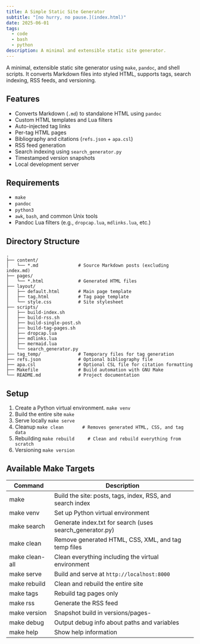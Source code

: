 ```yaml
---
title: A Simple Static Site Generator
subtitle: "[no hurry, no pause.](index.html)"
date: 2025-06-01
tags:
  - code
  - bash
  - python
description: A minimal and extensible static site generator.
---
```


A minimal, extensible static site generator using `make`, `pandoc`, and shell scripts. It converts Markdown files into styled HTML, supports tags, search indexing, RSS feeds, and versioning.

## Features

- Converts Markdown (`.md`) to standalone HTML using `pandoc`
- Custom HTML templates and Lua filters
- Auto-injected tag links
- Per-tag HTML pages
- Bibliography and citations (`refs.json` + `apa.csl`)
- RSS feed generation
- Search indexing using `search_generator.py`
- Timestamped version snapshots
- Local development server

## Requirements

- `make`
- `pandoc`
- `python3`
- `awk`, `bash`, and common Unix tools
- Pandoc Lua filters (e.g., `dropcap.lua`, `mdlinks.lua`, etc.)

## Directory Structure

```
.
├── content/               
│   └── *.md               # Source Markdown posts (excluding index.md)
├── pages/                 
│   └── *.html             # Generated HTML files
├── layout/
│   ├── default.html       # Main page template
│   ├── tag.html           # Tag page template
│   └── style.css          # Site stylesheet
├── scripts/
│   ├── build-index.sh
│   ├── build-rss.sh
│   ├── build-single-post.sh
│   ├── build-tag-pages.sh
│   ├── dropcap.lua
│   ├── mdlinks.lua
│   ├── mermaid.lua
│   └── search_generator.py
├── tag_temp/              # Temporary files for tag generation
├── refs.json              # Optional bibliography file
├── apa.csl                # Optional CSL file for citation formatting
├── Makefile               # Build automation with GNU Make
└── README.md              # Project documentation
```

## Setup

1. Create a Python virtual environment. `make venv`
2. Build the entire site `make`
3. Serve locally `make serve`
4. Cleanup `make clean       # Removes generated HTML, CSS, and tag data`
5. Rebuilding `make rebuild     # Clean and rebuild everything from scratch`
6. Versioning `make version`

## Available Make Targets

|**Command**|**Description**|
|---|---|
|make|Build the site: posts, tags, index, RSS, and search index|
|make venv|Set up Python virtual environment|
|make search|Generate index.txt for search (uses search_generator.py)|
|make clean|Remove generated HTML, CSS, XML, and tag temp files|
|make clean-all|Clean everything including the virtual environment|
|make serve|Build and serve at `http://localhost:8000`|
|make rebuild|Clean and rebuild the entire site|
|make tags|Rebuild tag pages only|
|make rss|Generate the RSS feed|
|make version|Snapshot build in versions/pages-<timestamp>|
|make debug|Output debug info about paths and variables|
|make help|Show help information|